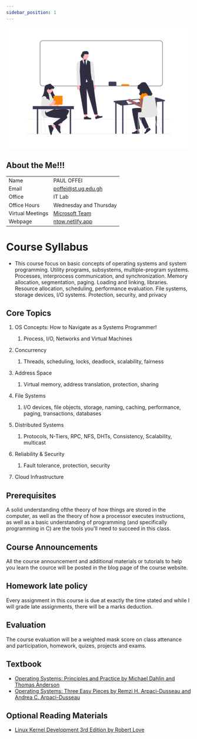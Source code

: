 ```yaml
---
sidebar_position: 1
---
```


![teach](../static/img/teach.png)


## About the Me!!!

|||
|-|-|
| Name | PAUL OFFEI |
| Email | poffei@st.ug.edu.gh |
| Office | IT Lab |
| Office Hours |Wednesday and Thursday |
| Virtual Meetings | [Microsoft Team](https://teams.microsoft.com/l/meetup-join/19%3A7-xuCiqCPhw1pf3Y4RrsQvmfyhewLatUPDmoJQX5rP41%40thread.tacv2/1691601593286?context=%7B%22Tid%22%3A%22941bbf5f-f2c0-4875-a24c-6907865d251a%22%2C%22Oid%22%3A%2254667e92-5810-4237-bb55-ea93bfbfee0c%22%7D) |
| Webpage | [ntow.netlify.app](https://ntow.netlify.app) |



# Course Syllabus
* This course focus on basic concepts of operating systems and system programming. Utility programs, subsystems, multiple-program systems. Processes, interprocess communication, and synchronization. Memory allocation, segmentation, paging. Loading and linking, libraries. Resource allocation, scheduling, performance evaluation. File systems, storage devices, I/O systems. Protection, security, and privacy


## Core Topics 
1. OS Concepts: How to Navigate as a Systems Programmer!
   1. Process, I/O, Networks and Virtual Machines​

1. Concurrency​
   1. Threads, scheduling, locks, deadlock, scalability, fairness​

1. Address Space​
   1. Virtual memory, address translation, protection, sharing​

1. File Systems​
   1. I/O devices, file objects, storage, naming, caching, performance, paging, transactions, databases​

1. Distributed Systems​
   1. Protocols, N-Tiers, RPC, NFS, DHTs, Consistency, Scalability, multicast​


1. Reliability & Security​
   1. Fault tolerance, protection, security​

1. Cloud Infrastructure​



## Prerequisites
A solid understanding ofthe theory of how things are stored in the computer, as well as the theory of how a processor executes instructions, as well as a basic understanding of
programming (and specifically programming in C) are the tools you'll need to succeed in this class.


## Course Announcements
All the course announcement and additional materials or tutorials to help you learn the cource will be posted in the blog page of the course website. 


##  Homework late policy
Every assignment in this course is due at exactly the time stated and while I will
grade late assignments, there will be a marks deduction.


## Evaluation
The course evaluation will be a weighted mask score on class attenance and participation, homework, quizes, projects and exams.


## Textbook
* [Operating Systems: Principles and Practice by Michael Dahlin and Thomas Anderson](https://ugedugh-my.sharepoint.com/:b:/g/personal/poffei_st_ug_edu_gh/EU8HPWMyThxBvfyxHG7GClIB52Dyk_7Yw3rguWlglFm8uw?e=LXGGZy)
* [Operating Systems: Three Easy Pieces by Remzi H. Arpaci-Dusseau and Andrea C. Arpaci-Dusseau](https://ugedugh-my.sharepoint.com/:b:/g/personal/poffei_st_ug_edu_gh/EQr7D9WPIjlKrY49g6CrNnQBfJa-41hx7aluMOyfB4iRsA?e=OeJE8i)




## Optional Reading Materials
* [Linux Kernel Development 3rd Edition by Robert Love](https://ugedugh-my.sharepoint.com/:b:/g/personal/poffei_st_ug_edu_gh/EUAe0kxV9rZDhMwGBcugj8gBRbsZ6Al5gy_DmVz_nSDtJA?e=0g0g2Y)